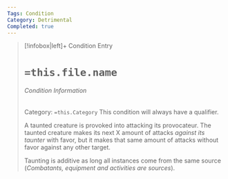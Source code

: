 ```yaml
---
Tags: Condition
Category: Detrimental
Completed: true
---
```

> [!infobox|left]+ Condition Entry
> # `=this.file.name`
> ###### Condition Information
> Category: `=this.Category`
> This condition will always have a qualifier. 
> 
> A taunted creature is provoked into attacking its provocateur. The taunted creature makes its next X amount of attacks *against its taunter* with favor, but it makes that same amount of attacks without favor against any other target. 
> 
> Taunting is additive as long all instances come from the same source (*Combatants, equipment and activities are sources*). 
